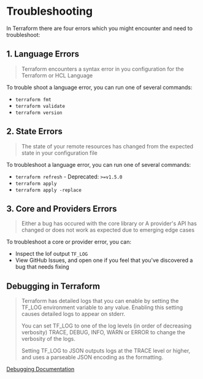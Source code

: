 # Troubleshooting

In Terraform there are four errors which you might encounter and need to troubleshoot:

## 1. Language Errors

> Terraform encounters a syntax error in you configuration for the Terraform
> or HCL Language

To trouble shoot a language error, you can run one of several commands:

- `terraform fmt`
- `terraform validate`
- `terraform version`


## 2. State Errors

> The state of your remote resources  has changed from the expected state in your
> configuration file

To troubleshoot a language error, you can run one of several commands:

- `terraform refresh` - Deprecated: `>=v1.5.0` 
- `terraform apply` 
- `terraform apply -replace`

## 3. Core and Providers Errors

> Either a bug has occured with the core library or A provider's API has changed
> or does not work as expected due to emerging edge cases

To troubleshoot a core or provider error, you can:

- Inspect the lof output `TF_LOG`
- View GitHub Issues, and open one if you feel that you've discovered a bug that
  needs fixing

## Debugging in Terraform

> Terraform has detailed logs that you can enable by setting the TF_LOG environment 
> variable to any value. Enabling this setting causes detailed logs to appear on stderr.
>
> You can set TF_LOG to one of the log levels (in order of decreasing verbosity) 
> TRACE, DEBUG, INFO, WARN or ERROR to change the verbosity of the logs.
>
> Setting TF_LOG to JSON outputs logs at the TRACE level or higher, and uses a 
> parseable JSON encoding as the formatting.

[Debugging Documentation](https://developer.hashicorp.com/terraform/internals/debugging)
